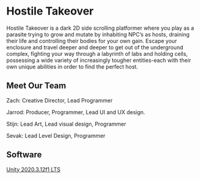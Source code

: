 # Hostile Takeover
Hostile Takeover is a dark 2D side scrolling platformer where you play as a parasite trying to grow and mutate by inhabiting NPC’s as hosts, draining their life and controlling their bodies for your own gain. Escape your enclosure and travel deeper and deeper to get out of the underground complex, fighting your way through a labyrinth of labs and holding cells, possessing a wide variety of increasingly tougher entities-each with their own unique abilities in order to find the perfect host.

## Meet Our Team
Zach: Creative Director, Lead Programmer

Jarrod: Producer, Programmer, Lead UI and UX design.

Stijn: Lead Art, Lead visual design, Programmer

Sevak: Lead Level Design, Programmer

## Software
[Unity 2020.3.12f1 LTS](https://unity3d.com/unity/whats-new/2020.3.12)
